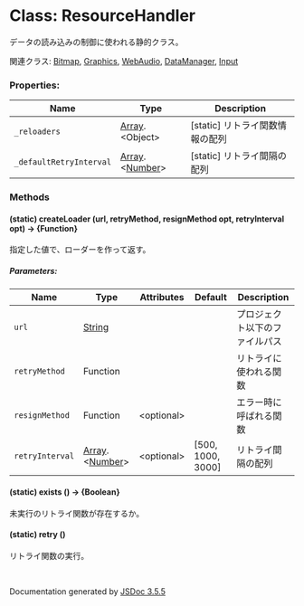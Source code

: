 # Class: ResourceHandler
データの読み込みの制御に使われる静的クラス。

関連クラス: [Bitmap](Bitmap.md), [Graphics](Graphics.md), [WebAudio](WebAudio.md), [DataManager](DataManager.md), [Input](Input.md)


### Properties:

| Name | Type | Description |
| --- | --- | --- |
| `_reloaders` | [Array](Array.md).&lt;Object&gt; | [static] リトライ関数情報の配列 |
| `_defaultRetryInterval` | [Array](Array.md).&lt;[Number](Number.md)&gt; | [static] リトライ間隔の配列 |

### Methods

#### (static) createLoader (url, retryMethod, resignMethod opt, retryInterval opt) → {Function}

指定した値で、ローダーを作って返す。

##### Parameters:
		
| Name | Type | Attributes | Default | Description |
| --- | --- | --- | --- | --- |
| `url` | [String](String.md) |  |  | プロジェクト以下のファイルパス |
| `retryMethod` | Function |  |  | リトライに使われる関数 |
| `resignMethod` | Function | \<optional>  |  | エラー時に呼ばれる関数 |
| `retryInterval` | [Array](Array.md).\<[Number](Number.md)> | \<optional> | [500, 1000, 3000] | リトライ間隔の配列  |


#### (static) exists () → {Boolean}
未実行のリトライ関数が存在するか。


#### (static) retry ()
リトライ関数の実行。


 <br>

  Documentation generated by [JSDoc 3.5.5](https://github.com/jsdoc3/jsdoc)
